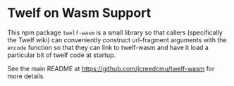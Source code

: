 Twelf on Wasm Support
=====================

This npm package `twelf-wasm` is a small library so that callers
(specifically the Twelf wiki) can conveniently construct url-fragment
arguments with the `encode` function so that they can link to
twelf-wasm and have it load a particular bit of twelf code at startup.

See the main README at https://github.com/jcreedcmu/twelf-wasm for
more details.
